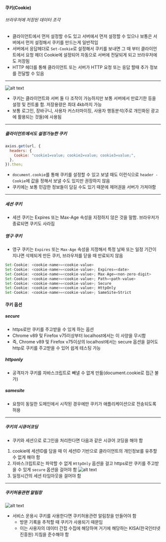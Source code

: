 #### 쿠키(Cookie)

###### 브라우저에 저장된 데이터 조각

- 클라이언트에서 먼저 설정할 수도 있고 서버에서 먼저 설정할 수 있으나 보통은 서버에서 먼저 설정해서 쿠키를 만드는게 일반적임
- 서버에서 응답헤더로 `Set-Cookie`로 설정해서 쿠키를 보내면 그 때 부터 클라이언트에서 요청 헤더 Cookie에 설정되어 자동으로 서버에 전달되게 되고 브라우저에도 저장됨
- HTTP 헤더를 통해 클라이언트 또는 서버가 HTTP 요청 또는 응답 할때 추가 정보를 전달할 수 있음

---

![alt text](<스크린샷 2025-01-29 오후 5.27.26.png>)

- 쿠키는 클라이언트와 서버 둘 다 조작이 가능하지만 보통 서버에서 만료기한 등을 설정 및 컨트롤 함. 저장용량은 최대 4kb까지 가능
- 보통 로그인, 장바구니, 사용자 커스터마이징, 사용자 행동분석(주로 개인화된 광고에 활용되는 것들)에 사용됨

---

##### 클라이언트에서도 설정가능한 쿠키

```javascript
axios.get(url, {
  headers: {
    Cookie: "cookie1=value; cookie2=value; cookie3=value;",
  },
}).then;
```

- `document.cookie`를 통해 쿠키를 설정할 수 있고 보낼 때도 이런식으로 `header - Cookie`에 값을 정해서 보낼 수도 있지만 권장하지 않음
- 쿠키에는 보통 민감한 정보들이 담길 수도 있기 때문에 제어권을 서버가 가져야함

---

##### 세션 쿠키

- 세션 쿠키는 Expires 또는 Max-Age 속성을 지정하지 않은 것을 말함. 브라우저가 종료되면 쿠키도 사라짐

##### 영구 쿠키

- 영구 쿠키는 `Expires` 또는 `Max-Age` 속성을 지정해서 특정 날짜 또는 일정 기간이 지나면 삭제되게 만든 쿠키, 브라우저를 닫을 때 만료되지 않음

```javascript
Set-Cookie: <cookie-name>=<cookie-value>
Set-Cookie: <cookie-name>=<cookie-value>; Expires=<date>
Set-Cookie: <cookie-name>=<cookie-value>; Max-Age=<non-zero-digit>
Set-Cookie: <cookie-name>=<cookie-value>; Path=<path-value>
Set-Cookie: <cookie-name>=<cookie-value>; Secure
Set-Cookie: <cookie-name>=<cookie-value>; HttpOnly
Set-Cookie: <cookie-name>=<cookie-value>; SameSite=Strict
```

#### 쿠키 옵션

##### secure

- https로만 쿠키를 주고받을 수 있게 하는 옵션
- Chrome v89 및 Firefox v75이상부터 localhost에서는 이 사양을 무시함
- 즉, Chrome v89 및 Firefox v75이상의 localhost에서는 secure 옵션을 걸어도 http로 쿠키를 주고받을 수 있어 쉽게 테스팅 가능

##### httponly

- 공격자가 쿠키를 자바스크립트로 빼낼 수 없게 만듦(document.cookie로 접근 불가)

##### samesite

- 요청이 동일한 도메인에서 시작된 경우에만 쿠키가 애플리케이션으로 전송되도록 허용

---

##### 쿠키의 시큐어코딩

- 쿠키와 세션으로 로그인을 처리한다면 다음과 같은 시큐어 코딩을 해야 함

1. cookie에 세션ID를 담을 때 이 세션ID 기반으로 클라이언트의 개인정보를 유추할 수 없게 해야 함
2. 자바스크립트로는 파악할 수 없게 `HttpOnly` 옵션을 걸고 https로만 쿠키를 주고받을 수 있게 `secure` 옵션을 걸어야 함
   ![alt text](<스크린샷 2025-01-29 오후 5.39.38.png>)
3. 일정시간의 세션 타임아웃을 걸어야 함

---

##### 쿠키허용관련 알림창

![alt text](<스크린샷 2025-01-29 오후 5.41.40.png>)

- 서비스 운용시 쿠키를 사용한다면 쿠키허용관련 알림창을 만들어야 함
  - 방문 기록을 추적할 때 쿠키가 사용되기 때문임
  - 이는 사용자의 데이터 간접 수집에 해당하며 거기에 해당하는 KISA(한국인터넷진흥원) 지침을 준수해야 함
